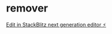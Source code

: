 # remover

[Edit in StackBlitz next generation editor ⚡️](https://stackblitz.com/~/github.com/Sriramsudhirs/remover)